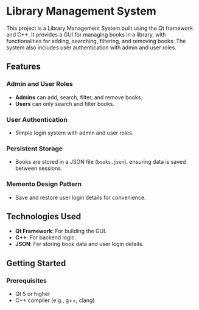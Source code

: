 # Library Management System

This project is a Library Management System built using the Qt framework and C++. It provides a GUI for managing books in a library, with functionalities for adding, searching, filtering, and removing books. The system also includes user authentication with admin and user roles.

## Features

### Admin and User Roles
- **Admins** can add, search, filter, and remove books.
- **Users** can only search and filter books.

### User Authentication
- Simple login system with admin and user roles.

### Persistent Storage
- Books are stored in a JSON file (`books.json`), ensuring data is saved between sessions.

### Memento Design Pattern
- Save and restore user login details for convenience.

## Technologies Used
- **Qt Framework**: For building the GUI.
- **C++**: For backend logic.
- **JSON**: For storing book data and user login details.

## Getting Started

### Prerequisites
- Qt 5 or higher
- C++ compiler (e.g., g++, clang)

